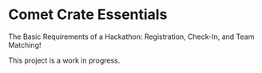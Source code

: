 # Comet Crate Essentials

<!--suppress HtmlDeprecatedAttribute -->
<img alt="" align="left" src="https://avatars0.githubusercontent.com/u/52587421?s=100&v=4">
The Basic Requirements of a Hackathon: Registration, Check-In, and Team Matching!

This project is a work in progress.

